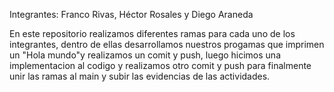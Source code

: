 Integrantes: Franco Rivas, Héctor Rosales y Diego Araneda

En este repositorio realizamos diferentes ramas para cada uno de los integrantes, dentro de ellas desarrollamos nuestros progamas que imprimen un "Hola mundo"y realizamos un comit y push, luego hicimos una implementacion al codigo y realizamos otro comit y push para finalmente unir las ramas al main y subir las evidencias de las actividades.

